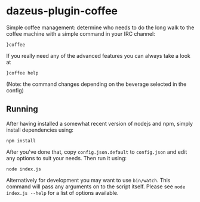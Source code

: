 # dazeus-plugin-coffee
Simple coffee management: determine who needs to do the long walk to the coffee
machine with a simple command in your IRC channel:

    }coffee

If you really need any of the advanced features you can always take a look at

    }coffee help

(Note: the command changes depending on the beverage selected in the config)

## Running
After having installed a somewhat recent version of nodejs and npm, simply
install dependencies using:

    npm install

After you've done that, copy `config.json.default` to `config.json` and edit
any options to suit your needs. Then run it using:

    node index.js

Alternatively for development you may want to use `bin/watch`. This command will
pass any arguments on to the script itself. Please see `node index.js --help`
for a list of options available.
